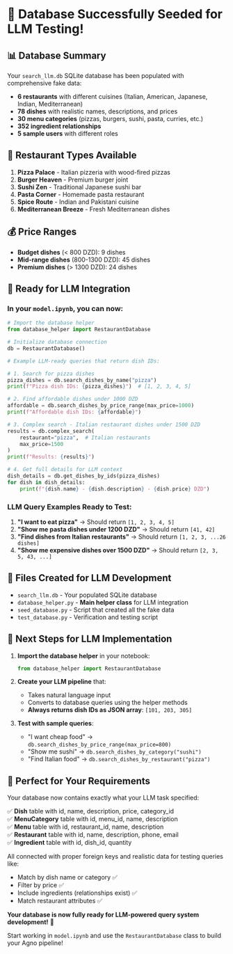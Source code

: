 # 🎉 Database Successfully Seeded for LLM Testing!

## 📊 Database Summary

Your `search_llm.db` SQLite database has been populated with comprehensive fake data:

- **6 restaurants** with different cuisines (Italian, American, Japanese, Indian, Mediterranean)
- **78 dishes** with realistic names, descriptions, and prices
- **30 menu categories** (pizzas, burgers, sushi, pasta, curries, etc.)
- **352 ingredient relationships** 
- **5 sample users** with different roles

## 🏪 Restaurant Types Available

1. **Pizza Palace** - Italian pizzeria with wood-fired pizzas
2. **Burger Heaven** - Premium burger joint
3. **Sushi Zen** - Traditional Japanese sushi bar
4. **Pasta Corner** - Homemade pasta restaurant
5. **Spice Route** - Indian and Pakistani cuisine
6. **Mediterranean Breeze** - Fresh Mediterranean dishes

## 💰 Price Ranges

- **Budget dishes** (< 800 DZD): 9 dishes
- **Mid-range dishes** (800-1300 DZD): 45 dishes  
- **Premium dishes** (> 1300 DZD): 24 dishes

## 🤖 Ready for LLM Integration

### In your `model.ipynb`, you can now:

```python
# Import the database helper
from database_helper import RestaurantDatabase

# Initialize database connection
db = RestaurantDatabase()

# Example LLM-ready queries that return dish IDs:

# 1. Search for pizza dishes
pizza_dishes = db.search_dishes_by_name("pizza")
print(f"Pizza dish IDs: {pizza_dishes}")  # [1, 2, 3, 4, 5]

# 2. Find affordable dishes under 1000 DZD
affordable = db.search_dishes_by_price_range(max_price=1000)
print(f"Affordable dish IDs: {affordable}")

# 3. Complex search - Italian restaurant dishes under 1500 DZD
results = db.complex_search(
    restaurant="pizza",  # Italian restaurants
    max_price=1500
)
print(f"Results: {results}")

# 4. Get full details for LLM context
dish_details = db.get_dishes_by_ids(pizza_dishes)
for dish in dish_details:
    print(f"{dish.name} - {dish.description} - {dish.price} DZD")
```

### LLM Query Examples Ready to Test:

1. **"I want to eat pizza"** → Should return `[1, 2, 3, 4, 5]`
2. **"Show me pasta dishes under 1200 DZD"** → Should return `[41, 42]`
3. **"Find dishes from Italian restaurants"** → Should return `[1, 2, 3, ...26 dishes]`
4. **"Show me expensive dishes over 1500 DZD"** → Should return `[2, 3, 5, 43, ...]`

## 📁 Files Created for LLM Development

- `search_llm.db` - Your populated SQLite database
- `database_helper.py` - **Main helper class** for LLM integration
- `seed_database.py` - Script that created all the fake data
- `test_database.py` - Verification and testing script

## 🚀 Next Steps for LLM Implementation

1. **Import the database helper** in your notebook:
   ```python
   from database_helper import RestaurantDatabase
   ```

2. **Create your LLM pipeline** that:
   - Takes natural language input
   - Converts to database queries using the helper methods
   - **Always returns dish IDs as JSON array**: `[101, 203, 305]`

3. **Test with sample queries**:
   - "I want cheap food" → `db.search_dishes_by_price_range(max_price=800)`
   - "Show me sushi" → `db.search_dishes_by_category("sushi")`
   - "Find Italian food" → `db.search_dishes_by_restaurant("pizza")`

## 🎯 Perfect for Your Requirements

Your database now contains exactly what your LLM task specified:

✅ **Dish** table with id, name, description, price, category_id  
✅ **MenuCategory** table with id, menu_id, name, description  
✅ **Menu** table with id, restaurant_id, name, description  
✅ **Restaurant** table with id, name, description, phone, email  
✅ **Ingredient** table with id, dish_id, quantity  

All connected with proper foreign keys and realistic data for testing queries like:
- Match by dish name or category ✅
- Filter by price ✅  
- Include ingredients (relationships exist) ✅
- Match restaurant attributes ✅

**Your database is now fully ready for LLM-powered query system development!** 🎉

Start working in `model.ipynb` and use the `RestaurantDatabase` class to build your Agno pipeline!